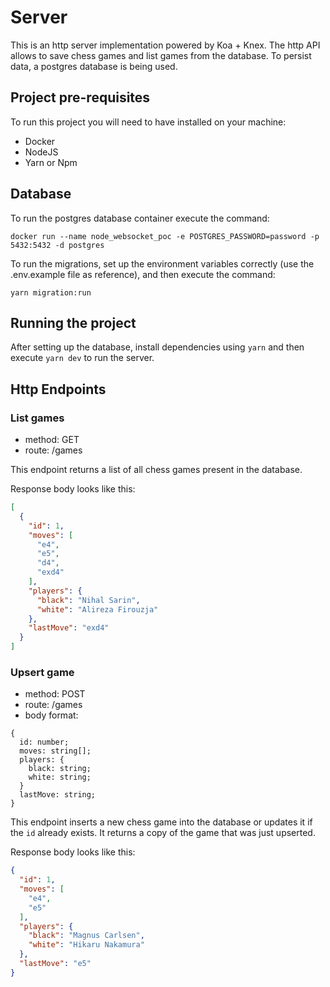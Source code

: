 # Server

This is an http server implementation powered by Koa + Knex. The http API allows to save chess games and list games from the database. To persist data, a postgres database is being used.

## Project pre-requisites

To run this project you will need to have installed on your machine:

- Docker
- NodeJS
- Yarn or Npm

## Database

To run the postgres database container execute the command:

`docker run --name node_websocket_poc -e POSTGRES_PASSWORD=password -p 5432:5432 -d postgres`

To run the migrations, set up the environment variables correctly (use the .env.example file as reference), and then execute the command:

`yarn migration:run`

## Running the project

After setting up the database, install dependencies using `yarn` and then execute `yarn dev` to run the server.

## Http Endpoints

### List games

- method: GET
- route: /games

This endpoint returns a list of all chess games present in the database.

Response body looks like this:

```json
[
  {
    "id": 1,
    "moves": [
      "e4",
      "e5",
      "d4",
      "exd4"
    ],
    "players": {
      "black": "Nihal Sarin",
      "white": "Alireza Firouzja"
    },
    "lastMove": "exd4"
  }
]
```

### Upsert game

- method: POST
- route: /games
- body format:
```
{
  id: number;
  moves: string[];
  players: {
    black: string;
    white: string;
  }
  lastMove: string;
}
```

This endpoint inserts a new chess game into the database or updates it if the `id` already exists. It returns a copy of the game that was just upserted.

Response body looks like this:

```json
{
  "id": 1,
  "moves": [
    "e4",
    "e5"
  ],
  "players": {
    "black": "Magnus Carlsen",
    "white": "Hikaru Nakamura"
  },
  "lastMove": "e5"
}
```
